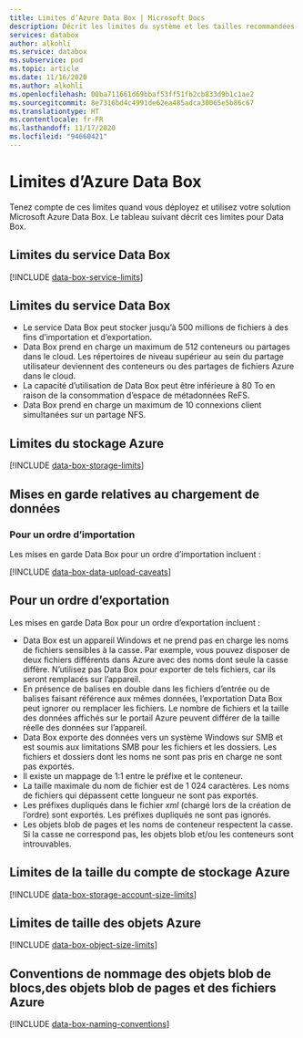 ```yaml
---
title: Limites d’Azure Data Box | Microsoft Docs
description: Décrit les limites du système et les tailles recommandées pour les connexions et les composants de Microsoft Azure Data Box.
services: databox
author: alkohli
ms.service: databox
ms.subservice: pod
ms.topic: article
ms.date: 11/16/2020
ms.author: alkohli
ms.openlocfilehash: 00ba711661d69bbaf53ff51fb2cb833d9b1c1ae2
ms.sourcegitcommit: 8e7316bd4c4991de62ea485adca30065e5b86c67
ms.translationtype: HT
ms.contentlocale: fr-FR
ms.lasthandoff: 11/17/2020
ms.locfileid: "94660421"
---
```

# <a name="azure-data-box-limits"></a>Limites d’Azure Data Box

Tenez compte de ces limites quand vous déployez et utilisez votre solution Microsoft Azure Data Box. Le tableau suivant décrit ces limites pour Data Box.

## <a name="data-box-service-limits"></a>Limites du service Data Box

[!INCLUDE [data-box-service-limits](../../includes/data-box-service-limits.md)]

## <a name="data-box-limits"></a>Limites du service Data Box

- Le service Data Box peut stocker jusqu’à 500 millions de fichiers à des fins d’importation et d’exportation.
- Data Box prend en charge un maximum de 512 conteneurs ou partages dans le cloud. Les répertoires de niveau supérieur au sein du partage utilisateur deviennent des conteneurs ou des partages de fichiers Azure dans le cloud. 
- La capacité d’utilisation de Data Box peut être inférieure à 80 To en raison de la consommation d’espace de métadonnées ReFS.
- Data Box prend en charge un maximum de 10 connexions client simultanées sur un partage NFS.

## <a name="azure-storage-limits"></a>Limites du stockage Azure

[!INCLUDE [data-box-storage-limits](../../includes/data-box-storage-limits.md)]

## <a name="data-upload-caveats"></a>Mises en garde relatives au chargement de données


### <a name="for-import-order"></a>Pour un ordre d’importation

Les mises en garde Data Box pour un ordre d’importation incluent :

[!INCLUDE [data-box-data-upload-caveats](../../includes/data-box-data-upload-caveats.md)]

## <a name="for-export-order"></a>Pour un ordre d’exportation

Les mises en garde Data Box pour un ordre d’exportation incluent :

- Data Box est un appareil Windows et ne prend pas en charge les noms de fichiers sensibles à la casse. Par exemple, vous pouvez disposer de deux fichiers différents dans Azure avec des noms dont seule la casse diffère. N’utilisez pas Data Box pour exporter de tels fichiers, car ils seront remplacés sur l’appareil.
- En présence de balises en double dans les fichiers d’entrée ou de balises faisant référence aux mêmes données, l’exportation Data Box peut ignorer ou remplacer les fichiers. Le nombre de fichiers et la taille des données affichés sur le portail Azure peuvent différer de la taille réelle des données sur l’appareil. 
- Data Box exporte des données vers un système Windows sur SMB et est soumis aux limitations SMB pour les fichiers et les dossiers. Les fichiers et dossiers dont les noms ne sont pas pris en charge ne sont pas exportés.
- Il existe un mappage de 1:1 entre le préfixe et le conteneur.
- La taille maximale du nom de fichier est de 1 024 caractères. Les noms de fichiers qui dépassent cette longueur ne sont pas exportés.
- Les préfixes dupliqués dans le fichier *xml* (chargé lors de la création de l’ordre) sont exportés. Les préfixes dupliqués ne sont pas ignorés.
- Les objets blob de pages et les noms de conteneur respectent la casse. Si la casse ne correspond pas, les objets blob et/ou les conteneurs sont introuvables.
 

## <a name="azure-storage-account-size-limits"></a>Limites de la taille du compte de stockage Azure

[!INCLUDE [data-box-storage-account-size-limits](../../includes/data-box-storage-account-size-limits.md)]

## <a name="azure-object-size-limits"></a>Limites de taille des objets Azure

[!INCLUDE [data-box-object-size-limits](../../includes/data-box-object-size-limits.md)]

## <a name="azure-block-blob-page-blob-and-file-naming-conventions"></a>Conventions de nommage des objets blob de blocs,des objets blob de pages et des fichiers Azure

[!INCLUDE [data-box-naming-conventions](../../includes/data-box-naming-conventions.md)]

